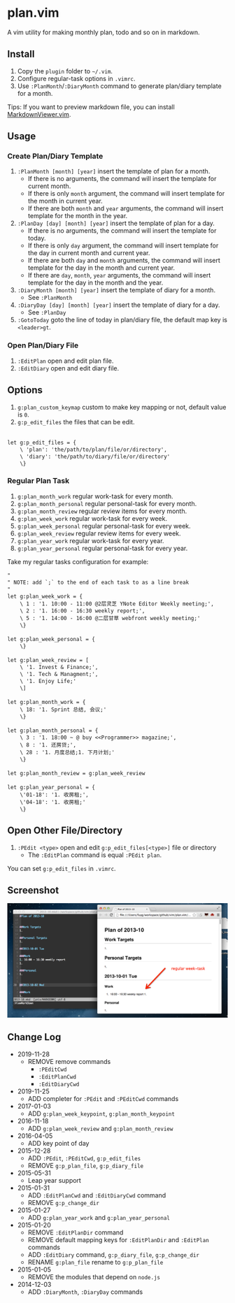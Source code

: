 # plan.vim

A vim utility for making monthly plan, todo and so on in markdown.

## Install

1. Copy the `plugin` folder to `~/.vim`.
1. Configure regular-task options in `.vimrc`.
1. Use `:PlanMonth`/`:DiaryMonth` command to generate plan/diary template for a month.

Tips: If you want to preview markdown file, you can install
[MarkdownViewer.vim](https://github.com/FuDesign2008/MarkdownViewer.vim).

## Usage

### Create Plan/Diary Template

1. `:PlanMonth [month] [year]` insert the template of plan for a month.
    - If there is no arguments, the command will insert the template for
      current month.
    - If there is only `month` argument, the command will insert template for
      the month in current year.
    - If there are both `month` and `year` arguments, the command will insert
      template for the month in the year.
1. `:PlanDay [day] [month] [year]` insert the template of plan for a day.
    - If there is no arguments, the command will insert the template for today.
    - If there is only `day` argument, the command will insert template for the
      day in current month and current year.
    - If there are both `day` and `month` arguments, the command will insert
      template for the day in the month and current year.
    - If there are `day`, `month`, `year` arguments, the command will insert
      template for the day in the month and the year.
1. `:DiaryMonth [month] [year]` insert the template of diary for a month.
    - See `:PlanMonth`
1. `:DiaryDay [day] [month] [year]` insert the template of diary for a day.
    - See `:PlanDay`
1. `:GotoToday` goto the line of today in plan/diary file, the default map
   key is `<leader>gt`.

### Open Plan/Diary File

1. `:EditPlan` open and edit plan file.
1. `:EditDiary` open and edit diary file.

## Options

1. `g:plan_custom_keymap` custom to make key mapping or not, default value is `0`.
1. `g:p_edit_files` the files that can be edit.

```

let g:p_edit_files = {
    \ 'plan': 'the/path/to/plan/file/or/directory',
    \ 'diary': 'the/path/to/diary/file/or/directory'
    \}

```

### Regular Plan Task

1. `g:plan_month_work` regular work-task for every month.
1. `g:plan_month_personal` regular personal-task for every month.
1. `g:plan_month_review` regular review items for every month.
1. `g:plan_week_work` regular work-task for every week.
1. `g:plan_week_personal` regular personal-task for every week.
1. `g:plan_week_review` regular review items for every week.
1. `g:plan_year_work` regular work-task for every year.
1. `g:plan_year_personal` regular personal-task for every year.

Take my regular tasks configuration for example:

```vim
"
" NOTE: add `;` to the end of each task to as a line break
"
let g:plan_week_work = {
    \ 1 : '1. 10:00 - 11:00 @2层灵芝 YNote Editor Weekly meeting;',
    \ 2 : '1. 16:00 - 16:30 weekly report;',
    \ 5 : '1. 14:00 - 16:00 @二层甘草 webfront weekly meeting;'
    \}

let g:plan_week_personal = {
    \}

let g:plan_week_review = [
    \ '1. Invest & Finance;',
    \ '1. Tech & Managment;',
    \ '1. Enjoy Life;'
    \]

let g:plan_month_work = {
    \ 18: '1. Sprint 总结, 会议;'
    \}

let g:plan_month_personal = {
    \ 3 : '1. 18:00 ~ @ buy <<Programmer>> magazine;',
    \ 8 : '1. 还房贷;',
    \ 28 : '1. 月度总结;1. 下月计划;'
    \}

let g:plan_month_review = g:plan_week_review

let g:plan_year_personal = {
    \'01-18': '1. 收房租;',
    \'04-18': '1. 收房租;'
    \}

```

## Open Other File/Directory

1. `:PEdit <type>` open and edit `g:p_edit_files[<type>]` file or directory
    - The `:EditPlan` command is equal `:PEdit plan`.

You can set `g:p_edit_files` in `.vimrc`.

## Screenshot

![plan-vim.png](plan-vim.png)

## Change Log

-   2019-11-28
    -   REMOVE remove commands
        -   `:PEditCwd`
        -   `:EditPlanCwd`
        -   `:EditDiaryCwd`
-   2019-11-25
    -   ADD completer for `:PEdit` and `:PEditCwd` commands
-   2017-01-03
    -   ADD `g:plan_week_keypoint`, `g:plan_month_keypoint`
-   2016-11-18
    -   ADD `g:plan_week_review` and `g:plan_month_review`
-   2016-04-05
    -   ADD key point of day
-   2015-12-28
    -   ADD `:PEdit`, `:PEditCwd`, `g:p_edit_files`
    -   REMOVE `g:p_plan_file`, `g:p_diary_file`
-   2015-05-31
    -   Leap year support
-   2015-01-31
    -   ADD `:EditPlanCwd` and `:EditDiaryCwd` command
    -   REMOVE `g:p_change_dir`
-   2015-01-27
    -   ADD `g:plan_year_work` and `g:plan_year_personal`
-   2015-01-20
    -   REMOVE `:EditPlanDir` command
    -   REMOVE default mapping keys for `:EditPlanDir` and `:EditPlan` commands
    -   ADD `:EditDiary` command, `g:p_diary_file`, `g:p_change_dir`
    -   RENAME `g:plan_file` rename to `g:p_plan_file`
-   2015-01-05
    -   REMOVE the modules that depend on `node.js`
-   2014-12-03
    -   ADD `:DiaryMonth`, `:DiaryDay` commands

